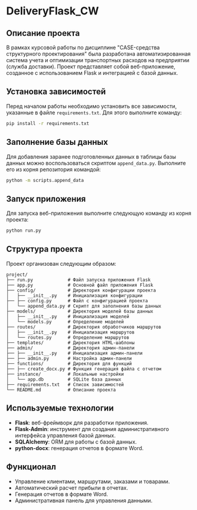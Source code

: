 # DeliveryFlask_CW

## Описание проекта
В рамках курсовой работы по дисциплине "CASE-средства структурного проектирования" была разработана автоматизированная система учета и оптимизации транспортных расходов на предприятии (служба доставки). Проект представляет собой веб-приложение, созданное с использованием Flask и интеграцией с базой данных.

## Установка зависимостей
Перед началом работы необходимо установить все зависимости, указанные в файле `requirements.txt`. Для этого выполните команду:
```bash
pip install -r requirements.txt
```

## Заполнение базы данных
Для добавления заранее подготовленных данных в таблицы базы данных можно воспользоваться скриптом `append_data.py`. Выполните его из корня репозитория командой:
```bash
python -m scripts.append_data
```

## Запуск приложения
Для запуска веб-приложения выполните следующую команду из корня проекта:
```bash
python run.py
```

## Структура проекта
Проект организован следующим образом:
```
project/
├── run.py             # Файл запуска приложения Flask
├── app.py             # Основной файл приложения Flask
├── config/            # Директория конфигурации проекта
│   ├── __init__.py    # Инициализация конфигурации
├── ├── config.py      # Файл с конфигурацией проекта
│   └── append_data.py # Скрипт для заполнения базы данных
├── models/            # Директория моделей базы данных
│   ├── __init__.py    # Инициализация моделей
│   └── models.py      # Определение моделей
├── routes/            # Директория обработчиков маршрутов
│   ├── __init__.py    # Инициализация маршрутов
│   └── routes.py      # Определение маршрутов
├── templates/         # Директория HTML-шаблоны
├── admin/             # Директория админ-панели
├── ├── __init__.py    # Инициализация админ-панели
├── ├── admin.py       # Настройка админ-панели
├── functions/         # Директория для функций
├── ├── create_docx.py # Функция генерация файла с отчетом
├── instance/          # Локальные настройки
│   └── app.db         # SQLite база данных
├── requirements.txt   # Список зависимостей
└── README.md          # Описание проекта
```

## Используемые технологии
- **Flask**: веб-фреймворк для разработки приложения.
- **Flask-Admin**: инструмент для создания административного интерфейса управления базой данных.
- **SQLAlchemy**: ORM для работы с базой данных.
- **python-docx**: генерация отчетов в формате Word.

## Функционал
- Управление клиентами, маршрутами, заказами и товарами.
- Автоматический расчет прибыли в отчетах.
- Генерация отчетов в формате Word.
- Административная панель для управления данными.

